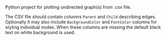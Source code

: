 Python project for plotting undirected graph(s) from .csv file.

The CSV file should contain columns `Parent` and `Child` describing
edges. Optionally it may also include `BackgroundColor` and `FontColor`
columns for styling individual nodes. When these columns are missing
the default black text on white background is used.
